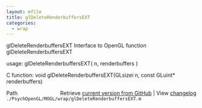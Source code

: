 ```yaml
---
layout: mfile
title: glDeleteRenderbuffersEXT
categories:
  - wrap
---
```


glDeleteRenderbuffersEXT  Interface to OpenGL function glDeleteRenderbuffersEXT

usage:  glDeleteRenderbuffersEXT\( n, renderbuffers \)

C function:  void glDeleteRenderbuffersEXT\(GLsizei n, const GLuint\* renderbuffers\)


<div class="code_header" style="text-align:right;">
  <span style="float:left;">Path&nbsp;&nbsp;</span> <span class="counter">Retrieve <a href=
  "https://raw.github.com/Psychtoolbox-3/Psychtoolbox-3/beta/./PsychOpenGL/MOGL/wrap/glDeleteRenderbuffersEXT.m">current version from GitHub</a> | View <a href=
  "https://github.com/Psychtoolbox-3/Psychtoolbox-3/commits/beta/./PsychOpenGL/MOGL/wrap/glDeleteRenderbuffersEXT.m">changelog</a></span>
</div>
<div class="code">
  <code>./PsychOpenGL/MOGL/wrap/glDeleteRenderbuffersEXT.m</code>
</div>

